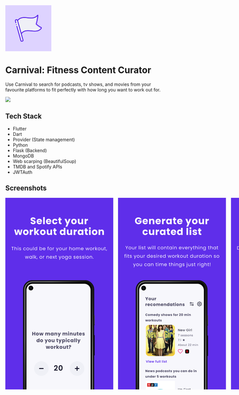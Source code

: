 <img width=144 height=144 alt="App Logo" src='/docs/images/logo.webp'/>

# Carnival: Fitness Content Curator

Use Carnival to search for podcasts, tv shows, and movies from your favourite platforms to fit perfectly with how long you want to work out for.

<a href="https://play.google.com/store/apps/details?id=app.carnival"><img src="https://play.google.com/intl/en_us/badges/static/images/badges/en_badge_web_generic.png" height="70"></a>


## Tech Stack

- Flutter
- Dart
- Provider (State management)
- Python
- Flask (Backend)
- MongoDB
- Web scarping (BeautifulSoup)
- TMDB and Spotify APIs
- JWTAuth

## Screenshots
<div style="display:flex">
  <img src="/docs/images/workout_duration.webp" height="600" width="360" />
  &nbsp&nbsp&nbsp&nbsp
  <img src="/docs/images/home.webp" height="600" width="360" />
  &nbsp&nbsp&nbsp&nbsp
  <img src="/docs/images/detail.webp" height="600" width="360" />
</div>

